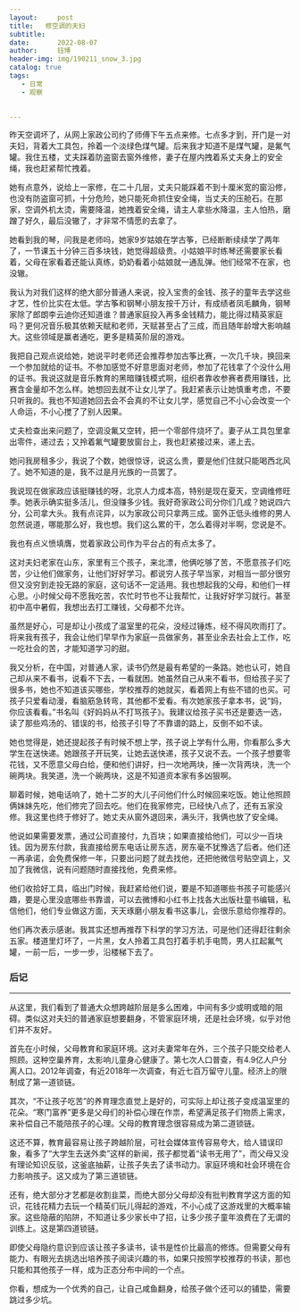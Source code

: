 ```yaml
---
layout:     post
title:   修空调的夫妇
subtitle: 
date:       2022-08-07
author:     钰博
header-img: img/190211_snow_3.jpg
catalog: true
tags:
   - 日常
   - 观察
   

---
```


昨天空调坏了，从网上家政公司约了师傅下午五点来修。七点多才到，开门是一对夫妇，背着大工具包，拎着一个淡绿色煤气罐。后来我才知道不是煤气罐，是氟气罐。我住五楼，丈夫踩着防盗窗去窗外维修，妻子在屋内拽着系丈夫身上的安全绳，我也赶紧帮忙拽着。

她有点意外，说给上一家修，在二十几层，丈夫只能踩着不到十厘米宽的窗沿修，也没有防盗窗可抓，十分危险，她只能死命抓住安全绳，当丈夫的压舱石。在那家，空调外机太烫，需要降温，她拽着安全绳，请主人拿些水降温，主人怕热，磨蹭了好久，最后没辙了，才非常不情愿的去拿了。

她看到我的琴，问我是老师吗，她家9岁姑娘在学古筝，已经断断续续学了两年了，一节课五十分钟三百多块钱，她觉得超级贵。小姑娘平时练琴还需要家长看着，父母在家看着还能认真练，奶奶看着小姑娘就一通乱弹。他们经常不在家，也没辙。

我认为对我们这样的绝大部分普通人来说，投入宝贵的金钱、孩子的童年去学这些才艺，性价比实在太低。学古筝和钢琴小朋友按千万计，有成绩者凤毛麟角，钢琴家除了郎朗李云迪你还知道谁？普通家庭投入再多金钱精力，能比得过精英家庭吗？更何况音乐极其依赖天赋和老师，天赋甚至占了三成，而且随年龄增大影响越大。这些领域是赢者通吃，更多是精英阶层的游戏。

我把自己观点说给她，她说平时老师还会推荐参加古筝比赛，一次几千块，换回来一个参加就给的证书。不参加感觉不好意思面对老师，参加了花钱拿了个没什么用的证书。我说这就是音乐教育的黑暗赚钱模式啊，组织者靠收参赛者费用赚钱，比赛含金量却不怎么样。她想回去就不让女儿学了。我赶紧表示让她慎重考虑，不要只听我的。我也不知道她回去会不会真的不让女儿学，感觉自己不小心会改变一个人命运，不小心搅了了别人因果。

丈夫检查出来问题了，空调没氟又空转，把一个零部件烧坏了。妻子从工具包里拿出零件，递过去；又拎着氟气罐要放窗台上，我也赶紧接过来，递上去。

她问我房租多少，我说了个数，她很惊讶，说这么贵，要是他们住就只能喝西北风了。她不知道的是，我不过是月光族的一员罢了。

我说现在做家政应该挺赚钱的呀，北京人力成本高，特别是现在夏天，空调维修旺季。她表示确实挺多活儿，但没赚多少钱。我好奇家政公司分你们几成？她说四六分，公司拿大头。我有点诧异，以为家政公司只拿两三成。窗外正低头维修的男人忽然说道，哪能那么好，我也想。我们这么累的干，怎么着得对半啊，您说是不。

我也有点义愤填膺，觉着家政公司作为平台占的有点太多了。

这对夫妇老家在山东，家里有三个孩子，来北漂，他俩吃够了苦，不愿意孩子们吃苦，少让他们做家务，让他们好好学习。都说穷人孩子早当家，对相当一部分很穷但又没穷到走投无路的家庭，这句话不一定适用。我也想起我的父母，和他们一样心思。小时候父母不愿我吃苦，农忙时节也不让我帮忙，让我好好学习就行。甚至初中高中暑假，我想出去打工赚钱，父母都不允许。

虽然是好心，可是却让小孩成了温室里的花朵，没经过锤炼，经不得风吹雨打了。将来我有孩子，我会让他们早早作为家庭一员做家务，甚至业余去社会上工作，吃一吃社会的苦，才能知道学习的甜。

我又分析，在中国，对普通人家，读书仍然是最有希望的一条路。她也认可，她自己却从来不看书，说看不下去，一看就困。她虽然自己从来不看书，但给孩子买了很多书，她也不知道该买哪些，学校推荐的她就买，看着网上有些不错的也买。可孩子只爱看动漫，看脑筋急转弯，其他都不爱看。有次她家孩子拿本书，说“妈，你应该看看。”书名叫《好妈妈从不打骂孩子》。我建议给孩子买书还是要选一选，读了那些鸡汤的、错误的书，给孩子引导了不靠谱的路上，反倒不如不读。

她也觉得是，她还提起孩子有时候不想上学，孩子说上学有什么用，你看那么多大学生在送快递。她跟孩子开玩笑，让她去送快递，孩子又说不去。一个孩子想要零花钱，又不愿意父母白给，便和他们讲好，扫一次地两块，捶一次背两块，洗一个碗两块。我笑道，洗一个碗两块，这是不知道资本家有多凶狠啊。

聊着时候，她电话响了，她十二岁的大儿子问他们什么时候回来吃饭。她让他照顾俩妹妹先吃，他们修完了回去吃。他们在我家修完，已经快八点了，还有五家没修。我这里也终于修好了。她丈夫从窗外退回来，满头汗，我俩也放了安全绳。

他说如果需要发票，通过公司直接付，九百块；如果直接给他们，可以少一百块钱。因为房东付款，我直接给房东电话让房东选，房东毫不犹豫选了后者。他们还一再承诺，会免费保修一年，只要出问题了就去找他，还把他微信号贴空调上，又加了我微信，说有问题随时直接找他，免费来修。

他们收拾好工具，临出门时候，我赶紧给他们说，要是不知道哪些书孩子可能感兴趣，要是心里没底哪些书靠谱，可以去微博和小红书上找各大出版社童书编辑，私信他们，他们专业做这方面，天天琢磨小朋友看书这事儿，会很乐意给你推荐的。

他们再次表示感谢。我其实还想再推荐下科学的学习方法，可是他们还得赶往剩余五家。楼道里灯坏了，一片黑，女人拎着工具包打着手机手电筒，男人扛起氟气罐，一前一后，一步一步，沿楼梯下去了。


### 后记

---

从这里，我们看到了普通大众想跨越阶层是多么困难，中间有多少或明或暗的阻碍。类似这对夫妇的普通家庭想要翻身，不管家庭环境，还是社会环境，似乎对他们并不友好。

首先在小时候，父母教育和家庭环境。这对夫妻常年在外，三个孩子只能交给老人照顾。这种空巢养育，太影响儿童身心健康了。第七次人口普查，有4.9亿人户分离人口。2012年调查，有近2018年一次调查，有近七百万留守儿童。经济上的限制成了第一道锁链。

其次，“不让孩子吃苦”的养育理念直觉上是好的，可实际上却让孩子变成温室里的花朵。“寒门富养”更多是父母们的补偿心理在作祟，希望满足孩子们物质上需求，来补偿自己不能陪孩子的心理。父母的教育理念很容易成为第二道锁链。

这还不算，教育最容易让孩子跨越阶层，可社会媒体宣传容易夸大，给人错误印象，看多了“大学生去送外卖”这样的新闻，孩子都觉着“读书无用了”，而父母又没有理论知识反驳，这釜底抽薪，让孩子失去了读书动力。家庭环境和社会环境在合力影响孩子。这又成为了第三道锁链。

还有，绝大部分才艺都是收割韭菜，而绝大部分父母却没有批判教育学这方面的知识，花钱花精力去玩一个精英们玩儿得起的游戏，不小心成了这游戏里的大概率输家。这些隐蔽的陷阱，不知道让多少家长中了招，让多少孩子童年浪费在了无谓的训练上。这是第四道锁链。

即使父母隐约意识到应该让孩子多读书，读书是性价比最高的修炼。但需要父母有能力、有眼光去挑选出培养孩子阅读兴趣的书，如果只按照学校推荐的书读，那也只能和其他孩子一样，成为正态分布中间的一个点。

你看，想成为一个优秀的自己，让自己咸鱼翻身，给孩子做个还可以的铺垫，需要跳过多少坑。




